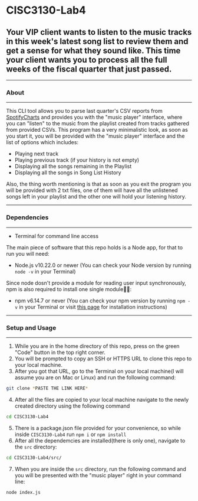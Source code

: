 # CISC3130-Lab4
## Your VIP client wants to listen to the music tracks in this week's latest song list to review them and get a sense for what they sound like. This time your client wants you to process all the full weeks of the fiscal quarter that just passed.

---
### About
---
This CLI tool allows you to parse last quarter's CSV reports from [SpotifyCharts](https://spotifycharts.com/regional) and provides you with the "music player" interface, where you can "listen" to the music from the playlist created from tracks gathered from provided CSVs.
This program has a very minimalistic look, as soon as you start it, you will be provided with the "music player" interface and the list of options which includes:
* Playing next track
* Playing previous track (if your history is not empty)
* Displaying all the songs remaining in the Playlist  
* Displaying all the songs in Song List History  

Also, the thing worth mentioning is that as soon as you exit the program you will be provided with 2 txt files, one of them will have all the unlistened songs left in your playlist and the other one will hold your listening history.

---
### Dependencies
---
- Terminal for command line access  

The main piece of software that this repo holds is a Node app, for that to run you will need:
- Node.js v10.22.0 or newer (You can check your Node version by running ```node -v``` in your Terminal) 

Since node dosn't provide a module for reading user input synchronously, npm is also required to install one single module🤷‍♂️:
- npm v6.14.7 or never (You can check your npm version by running ```npm -v``` in your Terminal or visit [this page](https://www.npmjs.com/get-npm) for installation instructions) 

---
### Setup and Usage
---
1. While you are in the home directory of this repo, press on the green "Code" button in the top right corner.
2. You will be prompted to copy an SSH or HTTPS URL to clone this repo to your local machine.
3. After you got that URL, go to the Terminal on your local machine(I will assume you are on Mac or Linux) and run the following command: 
```zsh
git clone *PASTE THE LINK HERE*
```
4. After all the files are copied to your local machine navigate to the newly created directory using the following command 
```zsh 
cd CISC3130-Lab4
```  
5. There is a package.json file provided for your convenience, so while inside `CISC3130-Lab4` run `npm i` or `npm install`
6. After all the dependemcies are installed(there is only one), navigate to the `src` directory:
```zsh 
cd CISC3130-Lab4/src/
```  
7. When you are inside the `src` directory, run the following command and you will be presented with the "music player" right in your command line: 
```zsh
node index.js
```  
